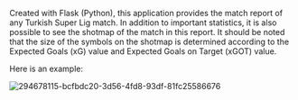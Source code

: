 Created with Flask (Python), this application provides the match report of any Turkish Super Lig match. In addition to important statistics, it is also possible to see the shotmap of the match in this report. It should be noted that the size of the symbols on the shotmap is determined according to the Expected Goals (xG) value and Expected Goals on Target (xGOT) value. 

Here is an example:

![294678115-bcfbdc20-3d56-4fd8-93df-81fc25586676](https://github.com/bariscanyeksin/fotmob/assets/82212277/e1a0afa4-3a6e-4b1f-aa7c-119bfbabfa1a)
